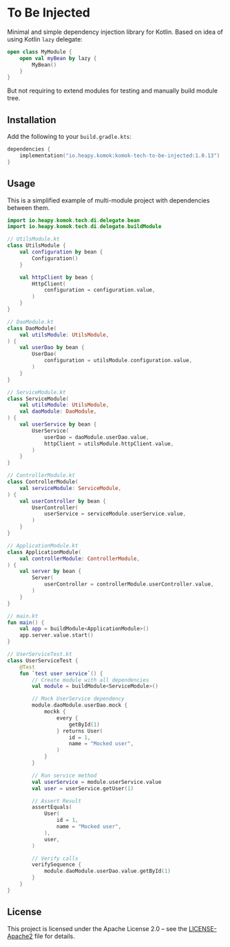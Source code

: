 # To Be Injected

Minimal and simple dependency injection library for Kotlin.
Based on idea of using Kotlin `lazy` delegate:

```kotlin
open class MyModule {
    open val myBean by lazy {
        MyBean()
    }
}
```

But not requiring to extend modules for testing and manually build module tree.

## Installation

Add the following to your `build.gradle.kts`:

```kotlin
dependencies {
    implementation("io.heapy.komok:komok-tech-to-be-injected:1.0.13")
}
```

## Usage

This is a simplified example of multi-module project with dependencies between them.

```kotlin
import io.heapy.komok.tech.di.delegate.bean
import io.heapy.komok.tech.di.delegate.buildModule

// UtilsModule.kt
class UtilsModule {
    val configuration by bean {
        Configuration()
    }

    val httpClient by bean {
        HttpClient(
            configuration = configuration.value,
        )
    }
}

// DaoModule.kt
class DaoModule(
    val utilsModule: UtilsModule,
) {
    val userDao by bean {
        UserDao(
            configuration = utilsModule.configuration.value,
        )
    }
}

// ServiceModule.kt
class ServiceModule(
    val utilsModule: UtilsModule,
    val daoModule: DaoModule,
) {
    val userService by bean {
        UserService(
            userDao = daoModule.userDao.value,
            httpClient = utilsModule.httpClient.value,
        )
    }
}

// ControllerModule.kt
class ControllerModule(
    val serviceModule: ServiceModule,
) {
    val userController by bean {
        UserController(
            userService = serviceModule.userService.value,
        )
    }
}

// ApplicationModule.kt
class ApplicationModule(
    val controllerModule: ControllerModule,
) {
    val server by bean {
        Server(
            userController = controllerModule.userController.value,
        )
    }
}

// main.kt
fun main() {
    val app = buildModule<ApplicationModule>()
    app.server.value.start()
}

// UserServiceTest.kt
class UserServiceTest {
    @Test
    fun `test user service`() {
        // Create module with all dependencies
        val module = buildModule<ServiceModule>()

        // Mock UserService dependency
        module.daoModule.userDao.mock {
            mockk {
                every {
                    getById(1)
                } returns User(
                    id = 1,
                    name = "Mocked user",
                )
            }
        }

        // Run service method
        val userService = module.userService.value
        val user = userService.getUser(1)

        // Assert Result
        assertEquals(
            User(
                id = 1,
                name = "Mocked user",
            ),
            user,
        )

        // Verify calls
        verifySequence {
            module.daoModule.userDao.value.getById(1)
        }
    }
}
```

## License

This project is licensed under the Apache License 2.0 – see the [LICENSE-Apache2](../LICENSE-Apache2) file for details.
